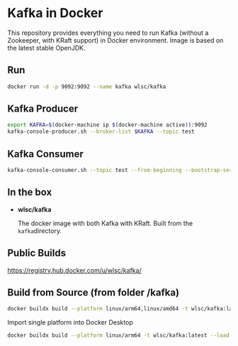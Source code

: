 Kafka in Docker
===

This repository provides everything you need to run Kafka (without a Zookeeper, with KRaft support) in Docker environment. 
Image is based on the latest stable OpenJDK.

Run
---

```bash
docker run -d -p 9092:9092 --name kafka wlsc/kafka
```

Kafka Producer
---

```bash
export KAFKA=$(docker-machine ip $(docker-machine active)):9092
kafka-console-producer.sh --broker-list $KAFKA --topic test
```

Kafka Consumer
---

```bash
kafka-console-consumer.sh --topic test --from-beginning --bootstrap-server localhost:9092
```

In the box
---
* **wlsc/kafka**

  The docker image with both Kafka with KRaft. Built from the `kafka`directory.

Public Builds
---

https://registry.hub.docker.com/u/wlsc/kafka/

Build from Source (from folder /kafka)
---
```bash
docker buildx build --platform linux/arm64,linux/amd64 -t wlsc/kafka:latest .
```

Import single platform into Docker Desktop

```bash
docker buildx build --platform linux/arm64 -t wlsc/kafka:latest --load .
```

